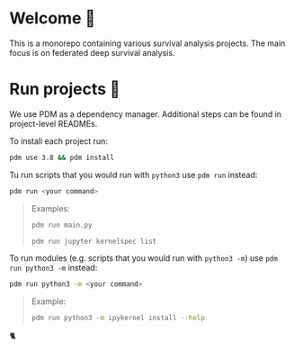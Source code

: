 # Welcome 👋

This is a monorepo containing various survival analysis projects.
The main focus is on federated deep survival analysis.

# Run projects 🚀

We use PDM as a dependency manager. Additional steps can be found in project-level READMEs.

To install each project run:

```sh
pdm use 3.8 && pdm install
```

Tu run scripts that you would run with `python3` use `pdm run` instead:

```sh
pdm run <your command>
```

> Examples:
> ```sh
> pdm run main.py
> ```
>
> ```sh
> pdm run jupyter kernelspec list
> ```

To run modules (e.g. scripts that you would run with `python3 -m`) use `pdm run python3 -m` instead:

```sh
pdm run python3 -m <your command>
```

> Example:
> ```sh
> pdm run python3 -m ipykernel install --help
> ```

🐈
